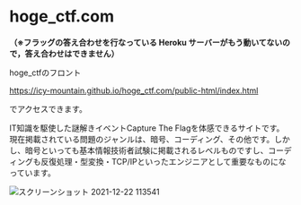 # hoge_ctf.com
**（※フラッグの答え合わせを行なっている Heroku サーバーがもう動いてないので，答え合わせはできません）**

hoge_ctfのフロント


https://icy-mountain.github.io/hoge_ctf.com/public-html/index.html

でアクセスできます。

IT知識を駆使した謎解きイベントCapture The Flagを体感できるサイトです。
現在掲載されている問題のジャンルは、暗号、コーディング、その他です。しかし、暗号といっても基本情報技術者試験に掲載されるレベルものですし、コーディングも反復処理・型変換・TCP/IPといったエンジニアとして重要なものになっています。

![スクリーンショット 2021-12-22 113541](https://user-images.githubusercontent.com/44959708/147025727-21533ac3-ea4b-4078-baa1-0a26476ce4d8.png)

